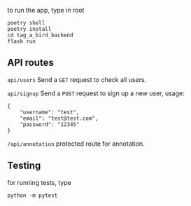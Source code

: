
to run the app, type in root

```
poetry shell
poetry install
cd tag_a_bird_backend
flask run
```
## API routes
`api/users` Send a `GET` request to check all users.

`api/signup` Send a `POST` request to sign up a new user, usage:
```
{
    "username": "test",
    "email": "test@test.com",
    "password": "12345"
}
```
`/api/annotation` protected route for annotation.

## Testing
for running tests, type 
```
python -m pytest
```